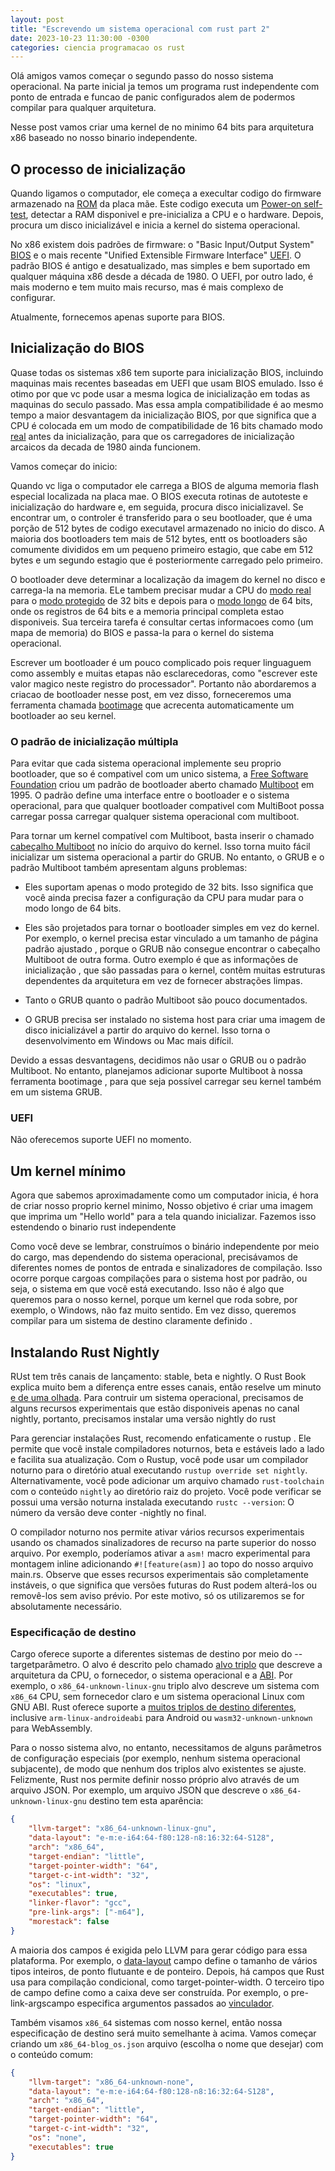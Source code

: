 ```yaml
---
layout: post
title: "Escrevendo um sistema operacional com rust part 2"
date: 2023-10-23 11:30:00 -0300
categories: ciencia programacao os rust
---
```


Olá amigos vamos começar o segundo passo do nosso sistema operacional. Na parte inicial
ja temos um programa rust independente com ponto de entrada e funcao de panic configurados alem de 
podermos compilar para qualquer arquitetura.

Nesse post vamos criar uma kernel de no minimo 64 bits para arquitetura x86 baseado no nosso binario independente.

## O processo de inicialização

Quando ligamos o computador, ele começa a execultar codigo do firmware armazenado na [ROM](https://en.wikipedia.org/wiki/Read-only_memory) da placa mãe. Este codigo executa um [Power-on self-test](https://en.wikipedia.org/wiki/Power-on_self-test), detectar a RAM disponivel e pre-inicializa a CPU e o hardware. Depois, procura um disco inicializável e inicia a kernel do sistema operacional.

No x86 existem dois padrões de firmware: o "Basic Input/Output System" [BIOS](https://en.wikipedia.org/wiki/BIOS) e o mais recente "Unified Extensible Firmware Interface" [UEFI](https://en.wikipedia.org/wiki/UEFI). O padrão BIOS é antigo e desatualizado, mas simples e bem suportado em qualquer máquina x86 desde a década de 1980. O UEFI, por outro lado, é mais moderno e tem muito mais recurso, mas é mais complexo de configurar.

Atualmente, fornecemos apenas suporte para BIOS.

## Inicialização do BIOS

Quase todas os sistemas x86 tem suporte para inicialização BIOS, incluindo maquinas mais recentes baseadas em UEFI que usam BIOS emulado. Isso é otimo por que vc pode usar a mesma logica de inicialização em todas as maquinas do seculo passado. Mas essa ampla compatibilidade é ao mesmo tempo a maior desvantagem da inicialização BIOS, por que significa que a CPU é colocada em um modo de compatibilidade de 16 bits chamado modo [real](https://en.wikipedia.org/wiki/Real_mode) antes da inicialização, para que os carregadores de inicialização arcaicos da decada de 1980 ainda funcionem.

Vamos começar do inicio:

Quando vc liga o computador ele carrega a BIOS de alguma memoria flash especial localizada na placa mae. O BIOS executa rotinas de autoteste e inicialização do hardware e, em seguida, procura disco inicializavel. Se encontrar um, o controler é transferido para o seu bootloader, que é uma porção de 512 bytes de codigo executavel armazenado no inicio do disco. A maioria dos bootloaders tem mais de 512 bytes, entt os bootloaders são comumente divididos em um pequeno primeiro estagio, que cabe em 512 bytes e um segundo estagio que é posteriormente carregado pelo primeiro.

O bootloader deve determinar a localização da imagem do kernel no disco e carrega-la na memoria. ELe tambem precisar mudar a CPU do [modo real](https://en.wikipedia.org/wiki/Real_mode) para o [modo protegido](https://en.wikipedia.org/wiki/Protected_mode) de 32 bits e depois para o [modo longo](https://en.wikipedia.org/wiki/Long_mode) de 64 bits, onde os registros de 64 bits e a memoria principal completa estao disponiveis. Sua terceira tarefa é consultar certas informacoes como (um mapa de memoria) do BIOS e passa-la para o kernel do sistema operacional.

Escrever um bootloader é um pouco complicado pois requer linguaguem como assembly e muitas etapas não esclarecedoras, como "escrever este valor magico neste registro do processador". Portanto não abordaremos a criacao de bootloader nesse post, em vez disso, forneceremos uma ferramenta chamada [bootimage](https://github.com/rust-osdev/bootimage) que acrecenta automaticamente um bootloader ao seu kernel.

### O padrão de inicialização múltipla

Para evitar que cada sistema operacional implemente seu proprio bootloader, que so é compativel com um unico sistema, a [Free Software Foundation](https://en.wikipedia.org/wiki/Free_Software_Foundation) criou um padrão de bootloader aberto chamado [Multiboot](https://wiki.osdev.org/Multiboot) em 1995. O padrão define uma interface entre o bootloader e o sistema operacional, para que qualquer bootloader compativel com MultiBoot possa carregar possa carregar qualquer sistema operacional com multiboot.

Para tornar um kernel compatível com Multiboot, basta inserir o chamado [cabeçalho Multiboot](https://www.gnu.org/software/grub/manual/multiboot/multiboot.html#OS-image-format) no início do arquivo do kernel. Isso torna muito fácil inicializar um sistema operacional a partir do GRUB. No entanto, o GRUB e o padrão Multiboot também apresentam alguns problemas:

- Eles suportam apenas o modo protegido de 32 bits. Isso significa que você ainda precisa fazer a configuração da CPU para mudar para o modo longo de 64 bits.

- Eles são projetados para tornar o bootloader simples em vez do kernel. Por exemplo, o kernel precisa estar vinculado a um tamanho de página padrão ajustado , porque o GRUB não consegue encontrar o cabeçalho Multiboot de outra forma. Outro exemplo é que as informações de inicialização , que são passadas para o kernel, contêm muitas estruturas dependentes da arquitetura em vez de fornecer abstrações limpas.

- Tanto o GRUB quanto o padrão Multiboot são pouco documentados.

- O GRUB precisa ser instalado no sistema host para criar uma imagem de disco inicializável a partir do arquivo do kernel. Isso torna o desenvolvimento em Windows ou Mac mais difícil.

Devido a essas desvantagens, decidimos não usar o GRUB ou o padrão Multiboot. No entanto, planejamos adicionar suporte Multiboot à nossa ferramenta bootimage , para que seja possível carregar seu kernel também em um sistema GRUB.

### UEFI
Não oferecemos suporte UEFI no momento.

## Um kernel mínimo

Agora que sabemos aproximadamente como um computador inicia, é hora de criar nosso proprio kernel minimo, Nosso objetivo é criar uma imagem que imprima um "Hello world" para a tela quando inicializar. Fazemos isso estendendo o binario rust independente

Como você deve se lembrar, construímos o binário independente por meio do cargo, mas dependendo do sistema operacional, precisávamos de diferentes nomes de pontos de entrada e sinalizadores de compilação. Isso ocorre porque cargoas compilações para o sistema host por padrão, ou seja, o sistema em que você está executando. Isso não é algo que queremos para o nosso kernel, porque um kernel que roda sobre, por exemplo, o Windows, não faz muito sentido. Em vez disso, queremos compilar para um sistema de destino claramente definido .

## Instalando Rust Nightly

RUst tem três canais de lançamento: stable, beta e nightly. O Rust Book explica muito bem a diferença entre esses canais, então reselve um minuto [e de uma olhada](https://doc.rust-lang.org/book/appendix-07-nightly-rust.html#choo-choo-release-channels-and-riding-the-trains). Para contruir um sistema operacional, precisamos de alguns recursos experimentais que estão disponiveis apenas no canal nightly, portanto, precisamos instalar uma versão nightly do rust

Para gerenciar instalações Rust, recomendo enfaticamente o rustup . Ele permite que você instale compiladores noturnos, beta e estáveis ​​lado a lado e facilita sua atualização. Com o Rustup, você pode usar um compilador noturno para o diretório atual executando `rustup override set nightly`. Alternativamente, você pode adicionar um arquivo chamado `rust-toolchain` com o conteúdo `nightly` ao diretório raiz do projeto. Você pode verificar se possui uma versão noturna instalada executando `rustc --version`: O número da versão deve conter -nightly no final.


O compilador noturno nos permite ativar vários recursos experimentais usando os chamados sinalizadores de recurso na parte superior do nosso arquivo. Por exemplo, poderíamos ativar a `asm!` macro experimental para montagem inline adicionando `#![feature(asm)]` ao topo do nosso arquivo main.rs. Observe que esses recursos experimentais são completamente instáveis, o que significa que versões futuras do Rust podem alterá-los ou removê-los sem aviso prévio. Por este motivo, só os utilizaremos se for absolutamente necessário.

### Especificação de destino

Cargo oferece suporte a diferentes sistemas de destino por meio do --targetparâmetro. O alvo é descrito pelo chamado [alvo triplo](https://clang.llvm.org/docs/CrossCompilation.html#target-triple) que descreve a arquitetura da CPU, o fornecedor, o sistema operacional e a [ABI](https://stackoverflow.com/questions/2171177/what-is-an-application-binary-interface-abi/2456882#2456882). Por exemplo, o `x86_64-unknown-linux-gnu` triplo alvo descreve um sistema com `x86_64` CPU, sem fornecedor claro e um sistema operacional Linux com GNU ABI. Rust oferece suporte a [muitos triplos de destino diferentes](https://doc.rust-lang.org/nightly/rustc/platform-support.html), inclusive `arm-linux-androideabi` para Android ou `wasm32-unknown-unknown` para WebAssembly.

Para o nosso sistema alvo, no entanto, necessitamos de alguns parâmetros de configuração especiais (por exemplo, nenhum sistema operacional subjacente), de modo que nenhum dos triplos alvo existentes se ajuste. Felizmente, Rust nos permite definir nosso próprio alvo através de um arquivo JSON. Por exemplo, um arquivo JSON que descreve o `x86_64-unknown-linux-gnu` destino tem esta aparência:

```json
{
    "llvm-target": "x86_64-unknown-linux-gnu",
    "data-layout": "e-m:e-i64:64-f80:128-n8:16:32:64-S128",
    "arch": "x86_64",
    "target-endian": "little",
    "target-pointer-width": "64",
    "target-c-int-width": "32",
    "os": "linux",
    "executables": true,
    "linker-flavor": "gcc",
    "pre-link-args": ["-m64"],
    "morestack": false
}
```

A maioria dos campos é exigida pelo LLVM para gerar código para essa plataforma. Por exemplo, o [data-layout](https://llvm.org/docs/LangRef.html#data-layout) campo define o tamanho de vários tipos inteiros, de ponto flutuante e de ponteiro. Depois, há campos que Rust usa para compilação condicional, como target-pointer-width. O terceiro tipo de campo define como a caixa deve ser construída. Por exemplo, o pre-link-argscampo especifica argumentos passados ​​ao [vinculador](https://en.wikipedia.org/wiki/Linker_(computing)).

Também visamos `x86_64` sistemas com nosso kernel, então nossa especificação de destino será muito semelhante à acima. Vamos começar criando um `x86_64-blog_os.json` arquivo (escolha o nome que desejar) com o conteúdo comum:

```json 
{
    "llvm-target": "x86_64-unknown-none",
    "data-layout": "e-m:e-i64:64-f80:128-n8:16:32:64-S128",
    "arch": "x86_64",
    "target-endian": "little",
    "target-pointer-width": "64",
    "target-c-int-width": "32",
    "os": "none",
    "executables": true
}
```

